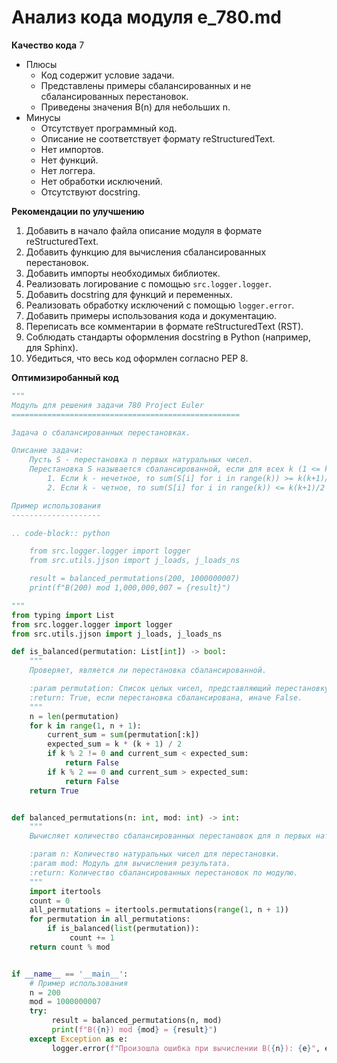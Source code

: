 # Анализ кода модуля e_780.md

**Качество кода**
7
-  Плюсы
    - Код содержит условие задачи.
    - Представлены примеры сбалансированных и не сбалансированных перестановок.
    - Приведены значения B(n) для небольших n.
-  Минусы
    - Отсутствует программный код.
    - Описание не соответствует формату reStructuredText.
    - Нет импортов.
    - Нет функций.
    - Нет логгера.
    - Нет обработки исключений.
    - Отсутствуют docstring.

**Рекомендации по улучшению**

1.  Добавить в начало файла описание модуля в формате reStructuredText.
2.  Добавить функцию для вычисления сбалансированных перестановок.
3.  Добавить импорты необходимых библиотек.
4.  Реализовать логирование с помощью `src.logger.logger`.
5.  Добавить docstring для функций и переменных.
6.  Реализовать обработку исключений с помощью `logger.error`.
7.  Добавить примеры использования кода и документацию.
8.  Переписать все комментарии в формате reStructuredText (RST).
9.  Соблюдать стандарты оформления docstring в Python (например, для Sphinx).
10. Убедиться, что весь код оформлен согласно PEP 8.

**Оптимизиробанный код**

```python
"""
Модуль для решения задачи 780 Project Euler
===================================================

Задача о сбалансированных перестановках.

Описание задачи:
    Пусть S - перестановка n первых натуральных чисел.
    Перестановка S называется сбалансированной, если для всех k (1 <= k <= n) выполняются условия:
        1. Если k - нечетное, то sum(S[i] for i in range(k)) >= k(k+1)/2
        2. Если k - четное, то sum(S[i] for i in range(k)) <= k(k+1)/2

Пример использования
--------------------

.. code-block:: python

    from src.logger.logger import logger
    from src.utils.jjson import j_loads, j_loads_ns

    result = balanced_permutations(200, 1000000007)
    print(f"B(200) mod 1,000,000,007 = {result}")

"""
from typing import List
from src.logger.logger import logger
from src.utils.jjson import j_loads, j_loads_ns

def is_balanced(permutation: List[int]) -> bool:
    """
    Проверяет, является ли перестановка сбалансированной.

    :param permutation: Список целых чисел, представляющий перестановку.
    :return: True, если перестановка сбалансирована, иначе False.
    """
    n = len(permutation)
    for k in range(1, n + 1):
        current_sum = sum(permutation[:k])
        expected_sum = k * (k + 1) / 2
        if k % 2 != 0 and current_sum < expected_sum:
            return False
        if k % 2 == 0 and current_sum > expected_sum:
            return False
    return True


def balanced_permutations(n: int, mod: int) -> int:
    """
    Вычисляет количество сбалансированных перестановок для n первых натуральных чисел.

    :param n: Количество натуральных чисел для перестановки.
    :param mod: Модуль для вычисления результата.
    :return: Количество сбалансированных перестановок по модулю.
    """
    import itertools
    count = 0
    all_permutations = itertools.permutations(range(1, n + 1))
    for permutation in all_permutations:
        if is_balanced(list(permutation)):
             count += 1
    return count % mod


if __name__ == '__main__':
    # Пример использования
    n = 200
    mod = 1000000007
    try:
         result = balanced_permutations(n, mod)
         print(f"B({n}) mod {mod} = {result}")
    except Exception as e:
         logger.error(f"Произошла ошибка при вычислении B({n}): {e}", exc_info=True)

```